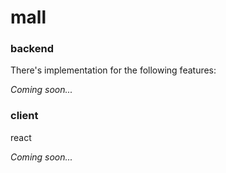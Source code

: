 # mall
### backend

There's implementation for the following features:

*Coming soon...*

### client

react

*Coming soon...*

